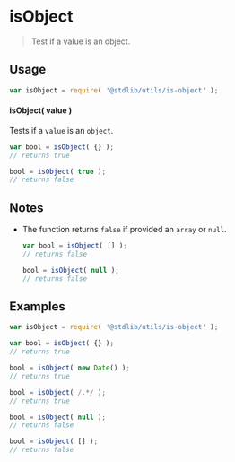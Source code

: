 # isObject

> Test if a value is an object.


<section class="usage">

## Usage

``` javascript
var isObject = require( '@stdlib/utils/is-object' );
```

#### isObject( value )

Tests if a `value` is an `object`.

``` javascript
var bool = isObject( {} );
// returns true

bool = isObject( true );
// returns false
```

</section>

<!-- /.usage -->

<section class="notes">

## Notes

* The function returns `false` if provided an `array` or `null`.

  ``` javascript
  var bool = isObject( [] );
  // returns false

  bool = isObject( null );
  // returns false
  ```

</section>

<!-- /.notes -->


<section class="examples">

## Examples

``` javascript
var isObject = require( '@stdlib/utils/is-object' );

var bool = isObject( {} );
// returns true

bool = isObject( new Date() );
// returns true

bool = isObject( /.*/ );
// returns true

bool = isObject( null );
// returns false

bool = isObject( [] );
// returns false
```

</section>

<!-- /.examples -->


<section class="links">

</section>

<!-- /.links -->
